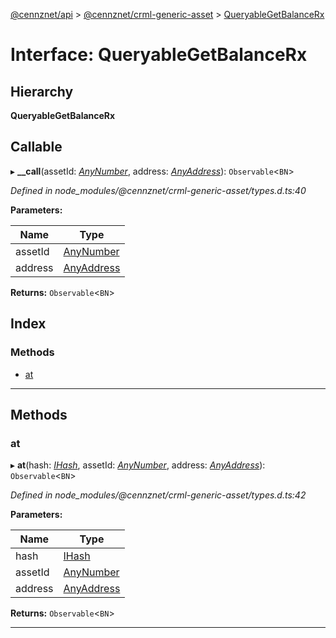 [@cennznet/api](../README.md) > [@cennznet/crml-generic-asset](../modules/_cennznet_crml_generic_asset.md) > [QueryableGetBalanceRx](../interfaces/_cennznet_crml_generic_asset.queryablegetbalancerx.md)

# Interface: QueryableGetBalanceRx

## Hierarchy

**QueryableGetBalanceRx**

## Callable
▸ **__call**(assetId: *[AnyNumber](../modules/_plugnet.md#anynumber)*, address: *[AnyAddress](../modules/_cennznet_crml_generic_asset.md#anyaddress)*): `Observable`<`BN`>

*Defined in node_modules/@cennznet/crml-generic-asset/types.d.ts:40*

**Parameters:**

| Name | Type |
| ------ | ------ |
| assetId | [AnyNumber](../modules/_plugnet.md#anynumber) |
| address | [AnyAddress](../modules/_cennznet_crml_generic_asset.md#anyaddress) |

**Returns:** `Observable`<`BN`>

## Index

### Methods

* [at](_cennznet_crml_generic_asset.queryablegetbalancerx.md#at)

---

## Methods

<a id="at"></a>

###  at

▸ **at**(hash: *[IHash](_plugnet.ihash.md)*, assetId: *[AnyNumber](../modules/_plugnet.md#anynumber)*, address: *[AnyAddress](../modules/_cennznet_crml_generic_asset.md#anyaddress)*): `Observable`<`BN`>

*Defined in node_modules/@cennznet/crml-generic-asset/types.d.ts:42*

**Parameters:**

| Name | Type |
| ------ | ------ |
| hash | [IHash](_plugnet.ihash.md) |
| assetId | [AnyNumber](../modules/_plugnet.md#anynumber) |
| address | [AnyAddress](../modules/_cennznet_crml_generic_asset.md#anyaddress) |

**Returns:** `Observable`<`BN`>

___

